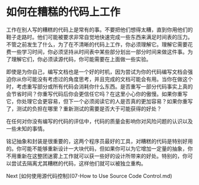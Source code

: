 # 如何在糟糕的代码上工作
[//]: # (Version:1.0.0)
工作在别人写的糟糕的代码上是常有的事。不要把他们想得太糟，直到你用他们的鞋子走路时。他们可能被要求非常自觉地快速完成一些东西来满足时间表的压力。不管之前发生了什么，为了在不清晰的代码上工作，你必须理解它。理解它需要花费一些学习时间，你必须坚持从时间表中某些部分划出一部分时间来做这件事。为了理解它们，你必须读源代码，你可能需要在上面做一些实验。

即使是为你自己，编写文档也是一个好的时机，因为尝试为你的代码编写文档会强迫你从你可能没有考虑过的角度思考，并且完成的文档可能会有用。当你在做这个时，考虑重写部分或所有代码会消耗你什么东西。是否重写一部分代码事实上真的会节省时间？你重写代码后你会更信任它吗？在这里小心你的傲慢。如果你重写它，你处理它会更容易，但下一个必须阅读它的人是否真的更加容易？如果你重写了，测试的负担在哪里？重新测试的需要是否大于可能获得的好处？

在任何对你没有编写的代码的评估中，代码的质量会影响你对风险问题的认识以及一些未知的事情。

铭记抽象和封装是很重要的，这两个程序员最好的工具，对糟糕的代码是特别好用的。你可能不能够重新设计一大块代码，但如果你可以为它增加一定量的抽象，你不用重新在这整团迷雾上工作就可以获一些好的设计所带来的好处。特别的，你可以尝试去隔离尤其糟糕的代码，这样他们就可以被独立重构。

Next [如何使用源代码控制](07-How to Use Source Code Control.md)
